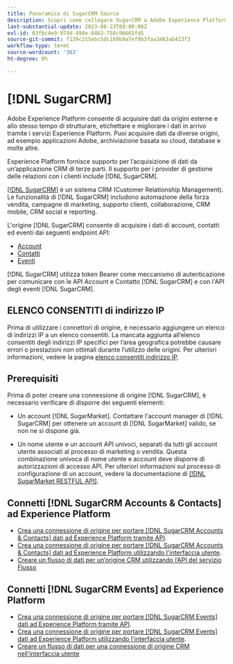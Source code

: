 ```yaml
---
title: Panoramica di SugarCRM Source
description: Scopri come collegare SugarCRM a Adobe Experience Platform utilizzando le API o l’interfaccia utente.
last-substantial-update: 2023-08-23T00:00:00Z
exl-id: 03fbc4e9-974d-494e-8463-756c96665fd5
source-git-commit: f129c215ebc5dc169b9a7ef9b3faa3463ab413f3
workflow-type: tm+mt
source-wordcount: '363'
ht-degree: 0%

---
```


# [!DNL SugarCRM]

Adobe Experience Platform consente di acquisire dati da origini esterne e allo stesso tempo di strutturare, etichettare e migliorare i dati in arrivo tramite i servizi Experience Platform. Puoi acquisire dati da diverse origini, ad esempio applicazioni Adobe, archiviazione basata su cloud, database e molte altre.

Experience Platform fornisce supporto per l’acquisizione di dati da un’applicazione CRM di terze parti. Il supporto per i provider di gestione delle relazioni con i clienti include [!DNL SugarCRM].

[[!DNL SugarCRM]](https://www.sugarcrm.com/) è un sistema CRM (Customer Relationship Management). Le funzionalità di [!DNL SugarCRM] includono automazione della forza vendita, campagne di marketing, supporto clienti, collaborazione, CRM mobile, CRM social e reporting.

L&#39;origine [!DNL SugarCRM] consente di acquisire i dati di account, contatti ed eventi dai seguenti endpoint API:

* [Account](https://market.apidocs.sugarcrm.com/#b0aeb0cd-80ea-4688-8474-54e4873f32f3)
* [Contatti](https://market.apidocs.sugarcrm.com/#308c5025-9478-4de3-8a41-1fc3cff1d8d1)
* [Eventi](https://market.apidocs.sugarcrm.com/#516ec3b1-8e70-43d4-8bf2-38a2ae74c0a5)

[!DNL SugarCRM] utilizza token Bearer come meccanismo di autenticazione per comunicare con le API Account e Contatto [!DNL SugarCRM] e con l&#39;API degli eventi [!DNL SugarCRM].

## ELENCO CONSENTITI di indirizzo IP

Prima di utilizzare i connettori di origine, è necessario aggiungere un elenco di indirizzi IP a un elenco consentiti. La mancata aggiunta all’elenco consentiti degli indirizzi IP specifici per l’area geografica potrebbe causare errori o prestazioni non ottimali durante l’utilizzo delle origini. Per ulteriori informazioni, vedere la pagina [elenco consentiti indirizzo IP](../../ip-address-allow-list.md).

## Prerequisiti

Prima di poter creare una connessione di origine [!DNL SugarCRM], è necessario verificare di disporre dei seguenti elementi:

* Un account [!DNL SugarMarket]. Contattare l&#39;account manager di [!DNL SugarCRM] per ottenere un account di [!DNL SugarMarket] valido, se non ne si dispone già.

* Un nome utente e un account API univoci, separati da tutti gli account utente associati al processo di marketing o vendita. Questa combinazione univoca di nome utente e account deve disporre di autorizzazioni di accesso API. Per ulteriori informazioni sul processo di configurazione di un account, vedere la documentazione di [[!DNL SugarMarket RESTFUL API]](https://market.apidocs.sugarcrm.com/#intro).

## Connetti [!DNL SugarCRM Accounts & Contacts] ad Experience Platform

* [Crea una connessione di origine per portare [!DNL SugarCRM Accounts & Contacts] dati ad Experience Platform tramite API](../../tutorials/api/create/crm/sugarcrm-accounts-contacts.md).
* [Crea una connessione di origine per portare [!DNL SugarCRM Accounts & Contacts] dati ad Experience Platform utilizzando l&#39;interfaccia utente](../../tutorials/ui/create/crm/sugarcrm-accounts-contacts.md).
* [Creare un flusso di dati per un’origine CRM utilizzando l’API del servizio Flusso](../../tutorials/api/collect/crm.md)


## Connetti [!DNL SugarCRM Events] ad Experience Platform

* [Crea una connessione di origine per portare [!DNL SugarCRM Events] dati ad Experience Platform tramite API](../../tutorials/ui/create/crm/sugarcrm-events.md).
* [Crea una connessione di origine per portare [!DNL SugarCRM Events] dati ad Experience Platform utilizzando l&#39;interfaccia utente](../../tutorials/ui/create/crm/sugarcrm-events.md).
* [Creare un flusso di dati per una connessione di origine CRM nell’interfaccia utente](../../tutorials/ui/dataflow/crm.md)
